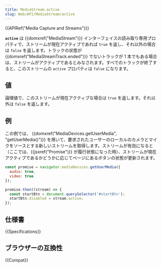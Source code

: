 ```yaml
---
title: MediaStream.active
slug: Web/API/MediaStream/active
---
```

{{APIRef("Media Capture and Streams")}}

**`active`** は {{domxref("MediaStream")}} インターフェイスの読み取り専用プロパティで、ストリームが現在アクティブであれば `true` を返し、それ以外の場合は `false` を返します。トラックの状態が {{domxref("MediaStreamTrack.ended")}} でないトラックが 1 本でもある場合は、ストリームがアクティブであるとみなされます。すべでのトラックが終了すると、このストリームの `active` プロパティは `false` になります。

## 値

論理値で、このストリームが現在アクティブな場合は `true` を返します。それ以外は `false` を返します。

## 例

この例では、 {{domxref("MediaDevices.getUserMedia", "getUserMedia()")}} を用いて、要求されたユーザーのローカルのカメラとマイクをソースとする新しいストリームを取得します。ストリームが有効になると（ここでは、{{jsxref("Promise")}} が履行状態になった時）、ストリームが現在アクティブであるかどうかに応じてページにあるボタンの状態が更新されます。

```js
const promise = navigator.mediaDevices.getUserMedia({
  audio: true,
  video: true
});

promise.then((stream) => {
  const startBtn = document.querySelector('#startBtn');
  startBtn.disabled = stream.active;
});
```

## 仕様書

{{Specifications}}

## ブラウザーの互換性

{{Compat}}
